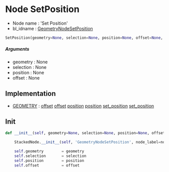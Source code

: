 # Node SetPosition

- Node name : 'Set Position'
- bl_idname : [GeometryNodeSetPosition](https://docs.blender.org/api/current/bpy.types.GeometryNodeSetPosition.html)


``` python
SetPosition(geometry=None, selection=None, position=None, offset=None, node_label=None, node_color=None)
```
##### Arguments

- geometry : None
- selection : None
- position : None
- offset : None

## Implementation

- [GEOMETRY](/docs/GeoNodes/GEOMETRY.md) : [offset](/docs/GeoNodes/socket_GEOMETRY.md#offset) [offset](/docs/GeoNodes/socket_GEOMETRY.md#offset) [position](/docs/GeoNodes/socket_GEOMETRY.md#position) [position](/docs/GeoNodes/socket_GEOMETRY.md#position) [set_position](/docs/GeoNodes/socket_GEOMETRY.md#set_position) [set_position](/docs/GeoNodes/socket_GEOMETRY.md#set_position)

## Init

``` python
def __init__(self, geometry=None, selection=None, position=None, offset=None, node_label=None, node_color=None):

    StackedNode.__init__(self, 'GeometryNodeSetPosition', node_label=node_label, node_color=node_color)

    self.geometry        = geometry
    self.selection       = selection
    self.position        = position
    self.offset          = offset
```
